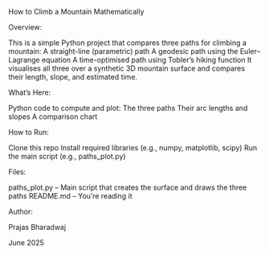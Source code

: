 How to Climb a Mountain Mathematically

Overview:

This is a simple Python project that compares three paths for climbing a mountain:
A straight-line (parametric) path
A geodesic path using the Euler–Lagrange equation
A time-optimised path using Tobler’s hiking function
It visualises all three over a synthetic 3D mountain surface and compares their length, slope, and estimated time.

What’s Here:

Python code to compute and plot:
The three paths
Their arc lengths and slopes
A comparison chart

How to Run:

Clone this repo
Install required libraries (e.g., numpy, matplotlib, scipy)
Run the main script (e.g., paths_plot.py)

Files:

paths_plot.py – Main script that creates the surface and draws the three paths
README.md – You’re reading it

Author:

Prajas Bharadwaj

June 2025

